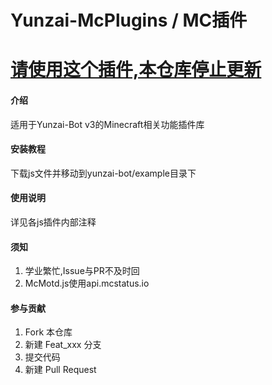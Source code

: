 # Yunzai-McPlugins / MC插件

# [请使用这个插件,本仓库停止更新](https://gitee.com/Aliorpse/firefly-plugin)

#### 介绍

适用于Yunzai-Bot v3的Minecraft相关功能插件库

#### 安装教程

下载js文件并移动到yunzai-bot/example目录下

#### 使用说明

详见各js插件内部注释

#### 须知

1.  学业繁忙,Issue与PR不及时回
2.  McMotd.js使用api.mcstatus.io

#### 参与贡献
1.  Fork 本仓库
2.  新建 Feat_xxx 分支
3.  提交代码
4.  新建 Pull Request
